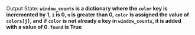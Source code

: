 Output State: **`window_counts` is a dictionary where the `color` key is incremented by 1, `i` is 0, `n` is greater than 0, `color` is assigned the value of `colors[j]`, and if `color` is not already a key in `window_counts`, it is added with a value of 0. `found` is True**